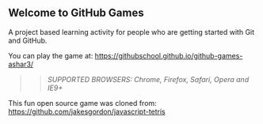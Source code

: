 ## Welcome to GitHub Games

A project based learning activity for people who are getting started with Git and GitHub.

You can play the game at: https://githubschool.github.io/github-games-ashar3/

>> _*SUPPORTED BROWSERS*: Chrome, Firefox, Safari, Opera and IE9+_

This fun open source game was cloned from: https://github.com/jakesgordon/javascript-tetris
